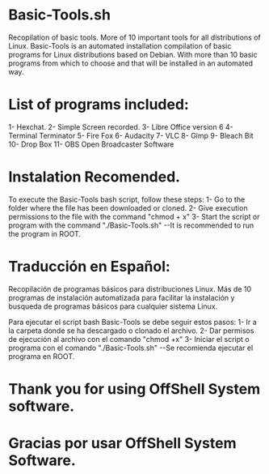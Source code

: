 # Basic-Tools.sh
Recopilation of basic tools. More of 10 important tools for all distributions of Linux.
Basic-Tools is an automated installation compilation of basic programs for Linux distributions based on Debian. With more than 10 basic programs from which to choose and that will be installed in an automated way.
# List of programs included:
1- Hexchat.
2- Simple Screen recorded.
3- Libre Office version 6
4- Terminal Terminator
5- Fire Fox
6- Audacity
7- VLC
8- Gimp
9- Bleach Bit
10- Drop Box
11- OBS Open Broadcaster Software

# Instalation Recomended.
To execute the Basic-Tools bash script, follow these steps:
1- Go to the folder where the file has been downloaded or cloned.
2- Give execution permissions to the file with the command "chmod + x"
3- Start the script or program with the command "./Basic-Tools.sh"
--It is recommended to run the program in ROOT.

# Traducción en Español:
Recopilación de programas básicos para distribuciones Linux. Más de 10 programas de instalación automatizada para facilitar la instalación y busqueda de programas básicos para cualquier sistema Linux.

Para ejecutar el script bash Basic-Tools se debe seguir estos pasos:
1- Ir a la carpeta donde se ha descargado o clonado el archivo.
2- Dar permisos de ejecución al archivo con el comando "chmod +x"
3- Iniciar el script o programa con el comando "./Basic-Tools.sh"
--Se recomienda ejecutar el programa en ROOT.
# Thank you for using OffShell System software.
# Gracias por usar OffShell System Software.
